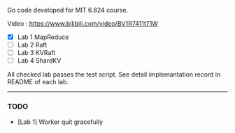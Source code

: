 Go code developed for MIT 6.824 course.

Video : https://www.bilibili.com/video/BV1R7411t71W

- [x] Lab 1 MapReduce
- [ ] Lab 2 Raft
- [ ] Lab 3 KVRaft
- [ ] Lab 4 ShardKV

All checked lab passes the test script. See detail implemantation record in README of each lab.

---

### TODO

- [Lab 1] Worker quit gracefully